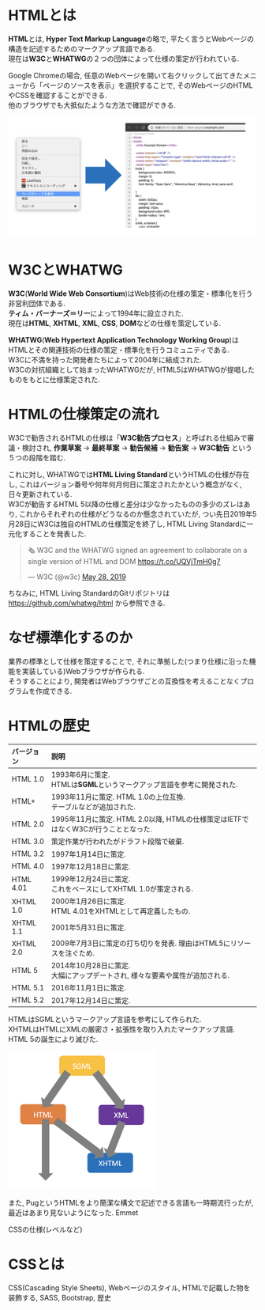 # HTMLとは
**HTML**とは, **Hyper Text Markup Language**の略で, 平たく言うとWebページの構造を記述するためのマークアップ言語である.  
現在は**W3C**と**WHATWG**の２つの団体によって仕様の策定が行われている.

Google Chromeの場合, 任意のWebページを開いて右クリックして出てきたメニューから「ページのソースを表示」を選択することで, そのWebページのHTMLやCSSを確認することができる.  
他のブラウザでも大抵似たような方法で確認ができる.

<img src="../img/02_what_is_html_css/001.png" width="700">

# W3CとWHATWG
**W3C**(**World Wide Web Consortium**)はWeb技術の仕様の策定・標準化を行う非営利団体である.  
**ティム・バーナーズ＝リー**によって1994年に設立された.  
現在は**HTML**, **XHTML**, **XML**, **CSS**, **DOM**などの仕様を策定している.

**WHATWG**(**Web Hypertext Application Technology Working Group**)はHTMLとその関連技術の仕様の策定・標準化を行うコミュニティである.  
W3Cに不満を持った開発者たちによって2004年に結成された.  
W3Cの対抗組織として始まったWHATWGだが, HTML5はWHATWGが提唱したものをもとに仕様策定された.

# HTMLの仕様策定の流れ
W3Cで勧告されるHTMLの仕様は「**W3C勧告プロセス**」と呼ばれる仕組みで審議・検討され, **作業草案** -> **最終草案** -> **勧告候補** -> **勧告案** -> **W3C勧告** という５つの段階を踏む.  

これに対し, WHATWGでは**HTML Living Standard**というHTMLの仕様が存在し, これはバージョン番号や何年何月何日に策定されたかという概念がなく, 日々更新されている.  
W3Cが勧告するHTML 5以降の仕様と差分は少なかったものの多少のズレはあり, これからそれぞれの仕様がどうなるのか懸念されていたが, つい先日2019年5月28日にW3Cは独自のHTMLの仕様策定を終了し, HTML Living Standardに一元化することを発表した.

<blockquote class="twitter-tweet"><p lang="en" dir="ltr">🗞 W3C and the WHATWG signed an agreement to collaborate on a single version of HTML and DOM <a href="https://t.co/UQVjTmH0g7">https://t.co/UQVjTmH0g7</a></p>&mdash; W3C (@w3c) <a href="https://twitter.com/w3c/status/1133300432133079041?ref_src=twsrc%5Etfw">May 28, 2019</a></blockquote> <script async src="https://platform.twitter.com/widgets.js" charset="utf-8"></script>

ちなみに, HTML Living StandardのGitリポジトリは https://github.com/whatwg/html から参照できる.

# なぜ標準化するのか
業界の標準として仕様を策定することで, それに準拠した(つまり仕様に沿った機能を実装している)Webブラウザが作られる.  
そうすることにより, 開発者はWebブラウザごとの互換性を考えることなくプログラムを作成できる.  

# HTMLの歴史

|バージョン|説明|
|:--|:--|
|HTML 1.0|1993年6月に策定.<br>HTMLは**SGML**というマークアップ言語を参考に開発された.|
|HTML+|1993年11月に策定. HTML 1.0の上位互換.<br>テーブルなどが追加された.|
|HTML 2.0|1995年11月に策定. HTML 2.0以降, HTMLの仕様策定はIETFではなくW3Cが行うこととなった.|
|HTML 3.0|策定作業が行われたがドラフト段階で破棄.|
|HTML 3.2|1997年1月14日に策定.|
|HTML 4.0|1997年12月18日に策定.|
|HTML 4.01|1999年12月24日に策定.<br>これをベースにしてXHTML 1.0が策定される.|
|XHTML 1.0|2000年1月26日に策定.<br>HTML 4.01をXHTMLとして再定義したもの.|
|XHTML 1.1|2001年5月31日に策定.|
|XHTML 2.0|2009年7月3日に策定の打ち切りを発表. 理由はHTML5にリソースを注ぐため.|
|HTML 5|2014年10月28日に策定.<br>大幅にアップデートされ, 様々な要素や属性が追加される.|
|HTML 5.1|2016年11月1日に策定.|
|HTML 5.2|2017年12月14日に策定.|

HTMLはSGMLというマークアップ言語を参考にして作られた.  
XHTMLはHTMLにXMLの厳密さ・拡張性を取り入れたマークアップ言語.  
HTML 5の誕生により滅びた.

<img src="../img/02_what_is_html_css/002.png" width="300">

また, PugというHTMLをより簡潔な構文で記述できる言語も一時期流行ったが, 最近はあまり見ないようになった.
Emmet

CSSの仕様(レベルなど)

# CSSとは
CSS(Cascading Style Sheets), Webページのスタイル, HTMLで記載した物を装飾する, SASS, Bootstrap, 歴史
